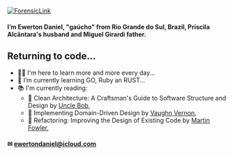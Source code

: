 [![ForensicLink](https://img.shields.io/badge/ForensicLink-ewerton-blue)](https://forensic.link/ewerton)

#### I’m Ewerton Daniel, "gaúcho" from Rio Grande do Sul, Brazil, Priscila Alcântara's husband and Miguel Girardi father.
## Returning to code...
- 🧑‍💻 I'm here to learn more and more every day...
- 📝 I’m currently learning GO, Ruby an RUST...
- 📚 I'm currently reading:
  - 📖 Clean Architecture: A Craftsman's Guide to Software Structure and Design by [Uncle Bob](https://www.amazon.com/stores/Robert-C.-Martin/author/B000APG87E),
  - 📖 Implementing Domain-Driven Design by [Vaughn Vernon](https://www.amazon.com/stores/Vaughn-Vernon/author/B0096T71SA), 
  - 📖 Refactoring: Improving the Design of Existing Code by [Martin Fowler](https://www.amazon.com/-/pt/stores/author/B000AQ6PGM),
#### ✉ ewertondaniel@icloud.com
